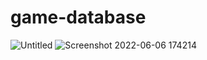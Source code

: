# game-database

![Untitled](https://user-images.githubusercontent.com/88508599/172172200-43e7f408-6103-44a0-a8f5-899cc011f29d.png)
![Screenshot 2022-06-06 174214](https://user-images.githubusercontent.com/88508599/172172214-af5f1c46-77bf-411b-a602-bda3c8fcbf27.png)

